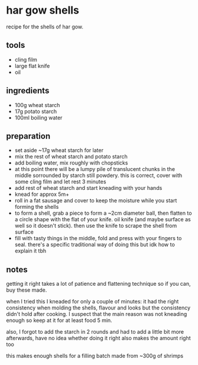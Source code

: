 # har gow shells

recipe for the shells of har gow.

## tools

- cling film
- large flat knife
- oil

## ingredients

- 100g wheat starch
- 17g potato starch
- 100ml boiling water

## preparation

- set aside ~17g wheat starch for later
- mix the rest of wheat starch and potato starch
- add boiling water, mix roughly with chopsticks
- at this point there will be a lumpy pile of translucent chunks in the middle sorrounded by starch still powdery. this is correct, cover with some cling film and let rest 3 minutes
- add rest of wheat starch and start kneading with your hands
- knead for approx 5m+
- roll in a fat sausage and cover to keep the moisture while you start forming the shells
- to form a shell, grab a piece to form a ~2cm diameter ball, then flatten to a circle shape with the flat of your knife. oil knife (and maybe surface as well so it doesn't stick). then use the knife to scrape the shell from surface
- fill with tasty things in the middle, fold and press with your fingers to seal. there's a specific traditional way of doing this but idk how to explain it tbh

## notes

getting it right takes a lot of patience and flattening technique so if you can, buy these made.

when I tried this I kneaded for only a couple of minutes: it had the right consistency when molding the shells, flavour and looks but the consistency didn't hold after cooking. I suspect that the main reason was not kneading enough so keep at it for at least food 5 min.

also, I forgot to add the starch in 2 rounds and had to add a little bit more afterwards, have no idea whether doing it right also makes the amount right too

this makes enough shells for a filling batch made from ~300g of shrimps
